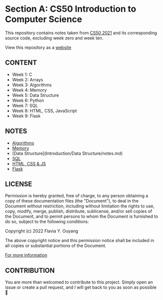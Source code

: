 # Section A: CS50 Introduction to Computer Science

This repository contains notes taken from [CS50 2021](https://cs50.harvard.edu/x/2022/) and its corresponding source code, excluding week zero and week ten.

View this repository as a [website](https://flaviaouyang.github.io/harvard-cs-50/)

## CONTENT

- Week 1: C
- Week 2: Arrays
- Week 3: Algorithms
- Week 4: Memory
- Week 5: Data Structure
- Week 6: Python
- Week 7: SQL
- Week 8: HTML, CSS, JavaScript
- Week 9: Flask

## NOTES

- [Algorithms](Introduction/Algorithms/notes.md)
- [Memory](Introduction/Memory/notes.md)
- [Data Structure](Introduction/Data Structure/notes.md)
- [SQL](Introduction/SQL/notes.md)
- [HTML, CSS & JS](Introduction/html-css-js/notes.md)
- [Flask](Introduction/Flask/notes.md)

## LICENSE

Permission is hereby granted, free of charge, to any person obtaining a copy of these documentation files (the "Document"), to deal in the Document without restriction, including without limitation the rights to use, copy, modify, merge, publish, distribute, sublicense, and/or sell copies of the Document, and to permit persons to whom the Document is furnished to do so, subject to the following conditions:

Copyright (c) 2022 Flavia Y. Ouyang

The above copyright notice and this permission notice shall be included in all copies or substantial portions of the Document.

[For more information](https://github.com/flaviaouyang/harvard-cs-50/blob/master/LICENSE)

## CONTRIBUTION

You are more than welcomed to contribute to this project. Simply open an issue or create a pull request, and I will get back to you as soon as possible🤠
